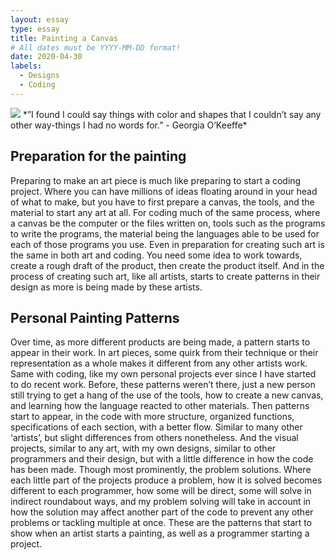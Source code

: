 ```yaml
---
layout: essay
type: essay
title: Painting a Canvas
# All dates must be YYYY-MM-DD format!
date: 2020-04-30
labels:
  - Designs
  - Coding 
---
```


<img class="ui tiny right spaced image" src="../images/paintings.png">
*”I found I could say things with color and shapes that I couldn’t say any other way-things I had no words for.” - Georgia O’Keeffe*

## Preparation for the painting

Preparing to make an art piece is much like preparing to start a coding project. Where you can have millions of ideas floating around in your head of what to make, but you have to first prepare a canvas, the tools, and the material to start any art at all. For coding much of the same process, where a canvas be the computer or the files written on, tools such as the programs to write the programs, the material being the languages able to be used for each of those programs you use. Even in preparation for creating such art is the same in both art and coding. You need some idea to work towards, create a rough draft of the product, then create the product itself. And in the process of creating such art, like all artists, starts to create patterns in their design as more is being made by these artists. 

## Personal Painting Patterns

Over time, as more different products are being made, a pattern starts to appear in their work. In art pieces, some quirk from their technique or their representation as a whole makes it different from any other artists work. Same with coding, like my own personal projects ever since I have started to do recent work. Before, these patterns weren’t there, just a new person still trying to get a hang of the use of the tools, how to create a new canvas, and learning how the language reacted to other materials. Then patterns start to appear, in the code with more structure, organized functions, specifications of each section, with a better flow. Similar to many other ‘artists’, but slight differences from others nonetheless. And the visual projects, similar to any art, with my own designs, similar to other programmers and their design, but with a little difference in how the code has been made. Though most prominently, the problem solutions. Where each little part of the projects produce a problem, how it is solved becomes different to each programmer, how some will be direct, some will solve in indirect roundabout ways, and my problem solving will take in account in how the solution may affect another part of the code to prevent any other problems or tackling multiple at once. These are the patterns that start to show when an artist starts a painting, as well as a programmer starting a project.



